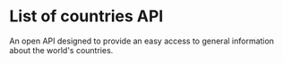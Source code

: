 # List of countries API

An open API designed to provide an easy access to general information about the world's countries.